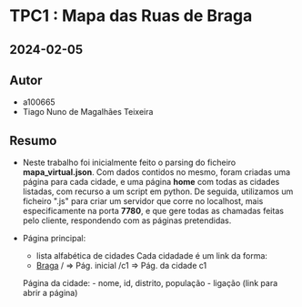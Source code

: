 # TPC1 : Mapa das Ruas de Braga
## 2024-02-05

## Autor
- a100665
- Tiago Nuno de Magalhães Teixeira

## Resumo

- Neste trabalho foi inicialmente feito o parsing do ficheiro <b>mapa_virtual.json</b>. 
Com dados contidos no mesmo, foram criadas uma página para cada cidade, e uma página <b>home</b> com todas as cidades listadas, com recurso a um script em python.
De seguida, utilizamos um ficheiro ".js" para criar um servidor que corre no localhost, mais especificamente na porta <b>7780</b>, e que gere todas as chamadas feitas pelo cliente, respondendo com as páginas pretendidas.


- Página principal:
    - lista alfabética de cidades
    Cada cidadade é um link da forma: <li><a href="http:localhost:7778/c3">Braga</a>
        / => Pág. inicial
        /c1 => Pág. da cidade c1

    Página da cidade:
        - nome, id, distrito, população
        - ligação (link para abrir a página)
    

